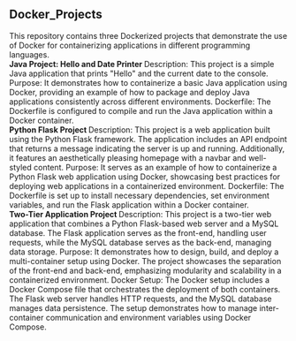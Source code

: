 <h2> Docker_Projects </h2>
This repository contains three Dockerized projects that demonstrate the use of Docker for containerizing applications in different programming languages.
<br>
<b>Java Project: Hello and Date Printer </b>
Description: This project is a simple Java application that prints "Hello" and the current date to the console.
Purpose: It demonstrates how to containerize a basic Java application using Docker, providing an example of how to package and deploy Java applications consistently across different environments.
Dockerfile: The Dockerfile is configured to compile and run the Java application within a Docker container.
<br>
<b> Python Flask Project </b>
Description: This project is a web application built using the Python Flask framework. The application includes an API endpoint that returns a message indicating the server is up and running. Additionally, it features an aesthetically pleasing homepage with a navbar and well-styled content.
Purpose: It serves as an example of how to containerize a Python Flask web application using Docker, showcasing best practices for deploying web applications in a containerized environment.
Dockerfile: The Dockerfile is set up to install necessary dependencies, set environment variables, and run the Flask application within a Docker container.
<br>
<b> Two-Tier Application Project </b>
Description: This project is a two-tier web application that combines a Python Flask-based web server and a MySQL database. The Flask application serves as the front-end, handling user requests, while the MySQL database serves as the back-end, managing data storage.
Purpose: It demonstrates how to design, build, and deploy a multi-container setup using Docker. The project showcases the separation of the front-end and back-end, emphasizing modularity and scalability in a containerized environment.
Docker Setup: The Docker setup includes a Docker Compose file that orchestrates the deployment of both containers. The Flask web server handles HTTP requests, and the MySQL database manages data persistence. The setup demonstrates how to manage inter-container communication and environment variables using Docker Compose.
